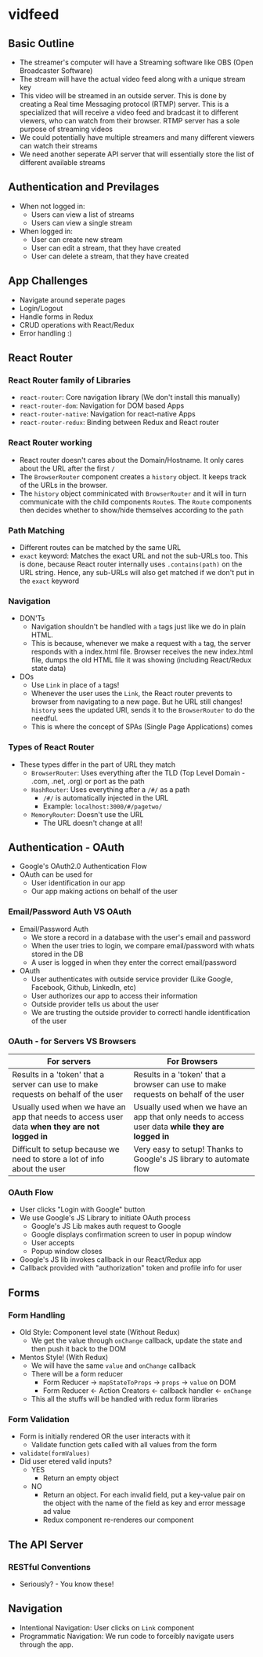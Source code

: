# vidfeed

## Basic Outline

- The streamer's computer will have a Streaming software like OBS (Open Broadcaster Software)
- The stream will have the actual video feed along with a unique stream key
- This video will be streamed in an outside server. This is done by creating a Real time Messaging protocol (RTMP) server. This is a specialized that will receive a video feed and bradcast it to different viewers, who can watch from their browser. RTMP server has a sole purpose of streaming videos
- We could potentially have multiple streamers and many different viewers can watch their streams
- We need another seperate API server that will essentially store the list of different available streams

## Authentication and Previlages

- When not logged in:
  - Users can view a list of streams
  - Users can view a single stream
- When logged in:
  - User can create new stream
  - User can edit a stream, that they have created
  - User can delete a stream, that they have created

## App Challenges

- Navigate around seperate pages
- Login/Logout
- Handle forms in Redux
- CRUD operations with React/Redux
- Error handling :)

## React Router

### React Router family of Libraries

- `react-router`: Core navigation library (We don't install this manually)
- `react-router-dom`: Navigation for DOM based Apps
- `react-router-native`: Navigation for react-native Apps
- `react-router-redux`: Binding between Redux and React router

### React Router working

- React router doesn't cares about the Domain/Hostname. It only cares about the URL after the first `/`
- The `BrowserRouter` component creates a `history` object. It keeps track of the URLs in the browser.
- The `history` object comminicated with `BrowserRouter` and it will in turn communicate with the child components `Route`s. The `Route` components then decides whether to show/hide themselves according to the `path`

### Path Matching

- Different routes can be matched by the same URL
- `exact` keyword: Matches the exact URL and not the sub-URLs too. This is done, because React router internally uses `.contains(path)` on the URL string. Hence, any sub-URLs will also get matched if we don't put in the `exact` keyword

### Navigation

- DON'Ts
  - Navigation shouldn't be handled with `a` tags just like we do in plain HTML.
  - This is because, whenever we make a request with `a` tag, the server responds with a index.html file. Browser receives the new index.html file, dumps the old HTML file it was showing (including React/Redux state data)
- DOs
  - Use `Link` in place of `a` tags!
  - Whenever the user uses the `Link`, the React router prevents to browser from navigating to a new page. But he URL still changes! `history` sees the updated URl, sends it to the `BrowserRouter` to do the needful.
  - This is where the concept of SPAs (Single Page Applications) comes

### Types of React Router

- These types differ in the part of URL they match
  - `BrowserRouter`: Uses everything after the TLD (Top Level Domain - .com, .net, .org) or port as the path
  - `HashRouter`: Uses everything after a `/#/` as a path
    - `/#/` is automatically injected in the URL
    - Example: `localhost:3000/#/pagetwo/`
  - `MemoryRouter`: Doesn't use the URL
    - The URL doesn't change at all!

## Authentication - OAuth

- Google's OAuth2.0 Authentication Flow
- OAuth can be used for
  - User identification in our app
  - Our app making actions on behalf of the user

### Email/Password Auth VS OAuth

- Email/Password Auth
  - We store a record in a database with the user's email and password
  - When the user tries to login, we compare email/password with whats stored in the DB
  - A user is logged in when they enter the correct email/password
- OAuth
  - User authenticates with outside service provider (Like Google, Facebook, Github, LinkedIn, etc)
  - User authorizes our app to access their information
  - Outside provider tells us about the user
  - We are trusting the outside provider to correctl handle identification of the user

### OAuth - for Servers VS Browsers

| For servers                                                                                     | For Browsers                                                                                      |
| ----------------------------------------------------------------------------------------------- | ------------------------------------------------------------------------------------------------- |
| Results in a 'token' that a server can use to make requests on behalf of the user               | Results in a 'token' that a browser can use to make requests on behalf of the user                |
| Usually used when we have an app that needs to access user data **when they are not logged in** | Usually used when we have an app that only needs to access user data **while they are logged in** |
| Difficult to setup because we need to store a lot of info about the user                        | Very easy to setup! Thanks to Google's JS library to automate flow                                |

### OAuth Flow

- User clicks "Login with Google" button
- We use Google's JS Library to initiate OAuth process
  - Google's JS Lib makes auth request to Google
  - Google displays confirmation screen to user in popup window
  - User accepts
  - Popup window closes
- Google's JS lib invokes callback in our React/Redux app
- Callback provided with "authorization" token and profile info for user

## Forms

### Form Handling

- Old Style: Component level state (Without Redux)
  - We get the value through `onChange` callback, update the state and then push it back to the DOM
- Mentos Style! (With Redux)
  - We will have the same `value` and `onChange` callback
  - There will be a form reducer
    - Form Reducer → `mapStateToProps` → `props` → `value` on DOM
    - Form Reducer ← Action Creators ← callback handler ← `onChange`
  - This all the stuffs will be handled with redux form libraries

### Form Validation

- Form is initially rendered OR the user interacts with it
  - Validate function gets called with all values from the form
- `validate(formValues)`
- Did user etered valid inputs?
  - YES
    - Return an empty object
  - NO
    - Return an object. For each invalid field, put a key-value pair on the object with the name of the field as key and error message ad value
    - Redux component re-renderes our component

## The API Server

### RESTful Conventions

- Seriously? - You know these!

## Navigation

- Intentional Navigation: User clicks on `Link` component
- Programmatic Navigation: We run code to forceibly navigate users through the app.
